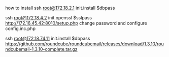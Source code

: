 how to install
ssh root@172.18.2.1
init.install $dbpass

ssh root@172.18.4.2
init.openssl $sslpass
http://172.16.45.42:8010/setup.php
change password and configure config.inc.php 

ssh root@172.18.74.11
init.install $dbpass https://github.com/roundcube/roundcubemail/releases/download/1.3.10/roundcubemail-1.3.10-complete.tar.gz
